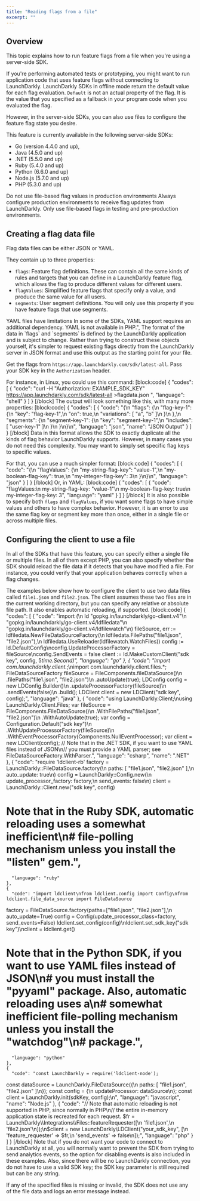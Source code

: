 ```yaml
---
title: "Reading flags from a file"
excerpt: ""
---
```

## Overview
This topic explains how to run feature flags from a file when you're using a server-side SDK.

If you're performing automated tests or prototyping, you might want to run application code that uses feature flags without connecting to LaunchDarkly. LaunchDarkly SDKs in offline mode return the default value for each flag evaluation. `Default` is not an actual property of the flag. It is the value that you specified as a fallback in your program code when you evaluated the flag.

However, in the server-side SDKs, you can also use files to configure the feature flag state you desire. 

This feature is currently available in the following server-side SDKs: 
* Go (version 4.4.0 and up), 
* Java (4.5.0 and up)
* .NET (5.5.0 and up)
* Ruby (5.4.0 and up)
* Python (6.6.0 and up)
* Node.js (5.7.0 and up)
* PHP (5.3.0 and up)
<Callout intent="alert">
  <CalloutTitle>Do not use file-based flag values in production environments</CalloutTitle>
  <CalloutDescription>Always configure production environments to receive flag updates from LaunchDarkly. Only use file-based flags in testing and pre-production environments.</CalloutDescription>
</Callout>

## Creating a flag data file
Flag data files can be either JSON or YAML. 

They contain up to three properties: 
* `flags`: Feature flag definitions. These can contain all the same kinds of rules and targets that you can define in a LaunchDarkly feature flag, which allows the flag to produce different values for different users.
* `flagValues`: Simplified feature flags that specify only a value, and produce the same value for all users.
* `segments`: User segment definitions. You will only use this property if you have feature flags that use segments.
<Callout intent="alert">
  <CalloutTitle>YAML files have limitations</CalloutTitle>
  <CalloutDescription>In some of the SDKs, YAML support requires an additional dependency. YAML is not available in PHP.",</CalloutDescription>
</Callout>
The format of the data in `flags` and `segments` is defined by the LaunchDarkly application and is subject to change. Rather than trying to construct these objects yourself, it's simpler to request existing flags directly from the LaunchDarkly server in JSON format and use this output as the starting point for your file. 

Get the flags from `https://app.launchdarkly.com/sdk/latest-all`. Pass your SDK key in the `Authorization` header. 

For instance, in Linux, you could use this command:
[block:code]
{
  "codes": [
    {
      "code": "curl -H \"Authorization: EXAMPLE_SDK_KEY\" https://app.launchdarkly.com/sdk/latest-all >flagdata.json
",
      "language": "shell"
    }
  ]
}
[/block]
The output will look something like this, with many more properties:
[block:code]
{
  "codes": [
    {
      "code": "{\n  \"flags\": {\n    \"flag-key-1\": {\n      \"key\": \"flag-key-1\",\n        \"on\": true,\n        \"variations\": [ \"a\", \"b\" ]\n      }\n  },\n  \"segments\": {\n    \"segment-key-1\": {\n      \"key\": \"segment-key-1\",\n      \"includes\": [ \"user-key-1\" ]\n    }\n  }\n}\n",
      "language": "json",
      "name": "JSON Output"
    }
  ]
}
[/block]
Data in this format allows the SDK to exactly duplicate all the kinds of flag behavior LaunchDarkly supports. However, in many cases you do not need this complexity. You may want to simply set specific flag keys to specific values. 

For that, you can use a much simpler format:
[block:code]
{
  "codes": [
    {
      "code": "{\n  \"flagValues\": {\n    \"my-string-flag-key\": \"value-1\",\n    \"my-boolean-flag-key\": true,\n    \"my-integer-flag-key\": 3\n  }\n}\n",
      "language": "json"
    }
  ]
}
[/block]
Or, in YAML:
[block:code]
{
  "codes": [
    {
      "code": "flagValues:\n  my-string-flag-key: \"value-1\"\n  my-boolean-flag-key: true\n  my-integer-flag-key: 3",
      "language": "yaml"
    }
  ]
}
[/block]
It is also possible to specify both `flags` and `flagValues`, if you want some flags to have simple values and others to have complex behavior. However, it is an error to use the same flag key or segment key more than once, either in a single file or across multiple files.
## Configuring the client to use a file
In all of the SDKs that have this feature, you can specify either a single file or multiple files. In all of them except PHP, you can also specify whether the SDK should reload the file data if it detects that you have modified a file. For instance, you could verify that your application behaves correctly when a flag changes.

The examples below show how to configure the client to use two data files called `file1.json` and `file2.json`. The client assumes these two files are in the current working directory, but you can specify any relative or absolute file path. It also enables automatic reloading, if supported.
[block:code]
{
  "codes": [
    {
      "code": "import (\n    ld \"gopkg.in/launchdarkly/go-client.v4\"\n    \"gopkg.in/launchdarkly/go-client.v4/ldfiledata\"\n    \"gopkg.in/launchdarkly/go-client.v4/ldfilewatch\"\n)
fileSource, err := ldfiledata.NewFileDataSourceFactory(\n    ldfiledata.FilePaths(\"file1.json\", \"file2.json\"),\n    ldfiledata.UseReloader(ldfilewatch.WatchFiles))
config := ld.DefaultConfig\nconfig.UpdateProcessorFactory = fileSource\nconfig.SendEvents = false
client := ld.MakeCustomClient(\"sdk key\", config, 5*time.Second)",
      "language": "go"
    },
    {
      "code": "import com.launchdarkly.client.*;\nimport com.launchdarkly.client.files.*;
FileDataSourceFactory fileSource = FileComponents.fileDataSource()\n    .filePaths(\"file1.json\", \"file2.json\")\n    .autoUpdate(true);
LDConfig config = new LDConfig.Builder()\n    .updateProcessorFactory(fileSource)\n    .sendEvents(false)\n    .build();
LDClient client = new LDClient(\"sdk key\", config);",
      "language": "java"
    },
    {
      "code": "using LaunchDarkly.Client;\nusing LaunchDarkly.Client.Files;
var fileSource = FileComponents.FileDataSource()\n    .WithFilePaths(\"file1.json\", \"file2.json\")\n    .WithAutoUpdate(true);
var config = Configuration.Default(\"sdk key\")\n    .WithUpdateProcessorFactory(fileSource)\n    .WithEventProcessorFactory(Components.NullEventProcessor);
var client = new LDClient(config);
// Note that in the .NET SDK, if you want to use YAML files instead of JSON\n// you must provide a YAML parser; see FileDataSourceFactory.WithParser.",
      "language": "csharp",
      "name": ".NET"
    },
    {
      "code": "require 'ldclient-rb'
factory = LaunchDarkly::FileDataSource.factory(\n  paths: [ \"file1.json\", \"file2.json\" ],\n  auto_update: true\n)
config = LaunchDarkly::Config.new(\n  update_processor_factory: factory,\n  send_events: false\n)
client = LaunchDarkly::Client.new(\"sdk key\", config)
# Note that in the Ruby SDK, automatic reloading uses a somewhat inefficient\n# file-polling mechanism unless you install the \"listen\" gem.",
      "language": "ruby"
    },
    {
      "code": "import ldclient\nfrom ldclient.config import Config\nfrom ldclient.file_data_source import FileDataSource
factory = FileDataSource.factory(paths=[\"file1.json\", \"file2.json\"],\n    auto_update=True)
config = Config(update_processor_class=factory, send_events=False)
ldclient.set_config(config)\nldclient.set_sdk_key(\"sdk key\")\nclient = ldclient.get()
# Note that in the Python SDK, if you want to use YAML files instead of JSON\n# you must install the \"pyyaml\" package. Also, automatic reloading uses a\n# somewhat inefficient file-polling mechanism unless you install the \"watchdog\"\n# package.",
      "language": "python"
    },
    {
      "code": "const LaunchDarkly = require('ldclient-node');
const dataSource = LaunchDarkly.FileDataSource({\n  paths: [ \"file1.json\", \"file2.json\" ]\n});
const config  = {\n  updateProcessor: dataSource\n};
const client = LaunchDarkly.init(sdkKey, config);\n",
      "language": "javascript",
      "name": "Node.js"
    },
    {
      "code": "// Note that automatic reloading is not supported in PHP, since normally in PHP\n// the entire in-memory application state is recreated for each request.
$fr = LaunchDarkly\\Integrations\\Files::featureRequester([\n    'file1.json',\n    'file2.json'\n]);\n$client = new LaunchDarkly\\LDClient(\"your_sdk_key\", [\n    'feature_requester' => $fr,\n    'send_events' => false\n]);",
      "language": "php"
    }
  ]
}
[/block]
Note that if you do not want your code to connect to LaunchDarkly at all, you will normally want to prevent the SDK from trying to send analytics events, so the option for disabling events is also included in these examples. Also, since there will be no LaunchDarkly connection, you do not have to use a valid SDK key; the SDK key parameter is still required but can be any string.

If any of the specified files is missing or invalid, the SDK does not use any of the file data and logs an error message instead.